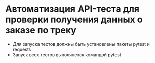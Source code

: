 # Автоматизация API-теста для проверки получения данных о заказе по треку
- Для запуска тестов должны быть установлены пакеты pytest и requests
- Запуск всех тестов выполянется командой pytest
